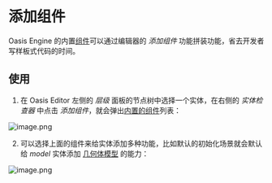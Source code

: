 # 添加组件

Oasis Engine 的内置[组件](${book.manual}structure/entity?id=常用组件)可以通过编辑器的 *添加组件* 功能拼装功能，省去开发者写样板式代码的时间。

## 使用

1. 在 Oasis Editor 左侧的 *层级* 面板的节点树中选择一个实体，在右侧的 *实体检查器* 中点击 *添加组件*，就会弹出[内置的组件](${book.manual}structure/entity?id=常用组件)列表：

![image.png](https://intranetproxy.alipay.com/skylark/lark/0/2020/png/18082/1593763937927-c2dc85b0-662d-4325-a277-eef3b9ac9485.png#align=left&display=inline&height=909&margin=%5Bobject%20Object%5D&name=image.png&originHeight=916&originWidth=413&size=112284&status=done&style=none&width=410)

2. 可以选择上面的组件来给实体添加多种功能，比如默认的初始化场景就会默认给 *model* 实体添加 [几何体模型](${book.manual}component/basic-geometry) 的能力：

![image.png](https://intranetproxy.alipay.com/skylark/lark/0/2020/png/18082/1593764149082-8ef1b427-7a5f-45ee-bbeb-1f5560d03bf4.png#align=left&display=inline&height=649&margin=%5Bobject%20Object%5D&name=image.png&originHeight=1298&originWidth=1579&size=830858&status=done&style=none&width=789.5)